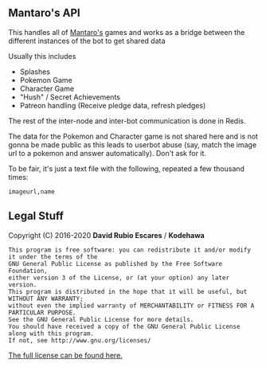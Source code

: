 ## Mantaro's API

This handles all of [Mantaro's](https://github.com/Mantaro/MantaroBot) games and works as a bridge between the different instances of the bot to get shared data

Usually this includes
- Splashes
- Pokemon Game
- Character Game
- "Hush" / Secret Achievements
- Patreon handling (Receive pledge data, refresh pledges)


The rest of the inter-node and inter-bot communication is done in Redis.

The data for the Pokemon and Character game is not shared here and is not gonna be made public as this leads to userbot abuse (say, match the image url to a pokemon and answer automatically). Don't ask for it.

To be fair, it's just a text file with the following, repeated a few thousand times:
```
imageurl,name
```


## Legal Stuff

Copyright (C) 2016-2020 **David Rubio Escares** / **Kodehawa**

```
This program is free software: you can redistribute it and/or modify it under the terms of the 
GNU General Public License as published by the Free Software Foundation, 
either version 3 of the License, or (at your option) any later version. 
This program is distributed in the hope that it will be useful, but WITHOUT ANY WARRANTY; 
without even the implied warranty of MERCHANTABILITY or FITNESS FOR A PARTICULAR PURPOSE. 
See the GNU General Public License for more details. 
You should have received a copy of the GNU General Public License along with this program. 
If not, see http://www.gnu.org/licenses/
```  

[The full license can be found here.](https://github.com/Kodehawa/mantaro-api/blob/master/LICENSE)
